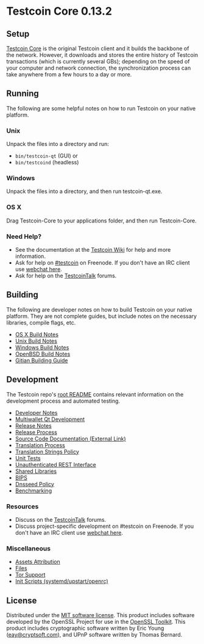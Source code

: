 Testcoin Core 0.13.2
=====================

Setup
---------------------
[Testcoin Core](http://testcoin.org/en/download) is the original Testcoin client and it builds the backbone of the network. However, it downloads and stores the entire history of Testcoin transactions (which is currently several GBs); depending on the speed of your computer and network connection, the synchronization process can take anywhere from a few hours to a day or more.

Running
---------------------
The following are some helpful notes on how to run Testcoin on your native platform.

### Unix

Unpack the files into a directory and run:

- `bin/testcoin-qt` (GUI) or
- `bin/testcoind` (headless)

### Windows

Unpack the files into a directory, and then run testcoin-qt.exe.

### OS X

Drag Testcoin-Core to your applications folder, and then run Testcoin-Core.

### Need Help?

* See the documentation at the [Testcoin Wiki](https://testcoin.info/)
for help and more information.
* Ask for help on [#testcoin](http://webchat.freenode.net?channels=testcoin) on Freenode. If you don't have an IRC client use [webchat here](http://webchat.freenode.net?channels=testcoin).
* Ask for help on the [TestcoinTalk](https://testcointalk.io/) forums.

Building
---------------------
The following are developer notes on how to build Testcoin on your native platform. They are not complete guides, but include notes on the necessary libraries, compile flags, etc.

- [OS X Build Notes](build-osx.md)
- [Unix Build Notes](build-unix.md)
- [Windows Build Notes](build-windows.md)
- [OpenBSD Build Notes](build-openbsd.md)
- [Gitian Building Guide](gitian-building.md)

Development
---------------------
The Testcoin repo's [root README](/README.md) contains relevant information on the development process and automated testing.

- [Developer Notes](developer-notes.md)
- [Multiwallet Qt Development](multiwallet-qt.md)
- [Release Notes](release-notes.md)
- [Release Process](release-process.md)
- [Source Code Documentation (External Link)](https://dev.visucore.com/bitcoin/doxygen/)
- [Translation Process](translation_process.md)
- [Translation Strings Policy](translation_strings_policy.md)
- [Unit Tests](unit-tests.md)
- [Unauthenticated REST Interface](REST-interface.md)
- [Shared Libraries](shared-libraries.md)
- [BIPS](bips.md)
- [Dnsseed Policy](dnsseed-policy.md)
- [Benchmarking](benchmarking.md)

### Resources
* Discuss on the [TestcoinTalk](https://testcointalk.io/) forums.
* Discuss project-specific development on #testcoin on Freenode. If you don't have an IRC client use [webchat here](http://webchat.freenode.net/?channels=testcoin).

### Miscellaneous
- [Assets Attribution](assets-attribution.md)
- [Files](files.md)
- [Tor Support](tor.md)
- [Init Scripts (systemd/upstart/openrc)](init.md)

License
---------------------
Distributed under the [MIT software license](http://www.opensource.org/licenses/mit-license.php).
This product includes software developed by the OpenSSL Project for use in the [OpenSSL Toolkit](https://www.openssl.org/). This product includes
cryptographic software written by Eric Young ([eay@cryptsoft.com](mailto:eay@cryptsoft.com)), and UPnP software written by Thomas Bernard.
